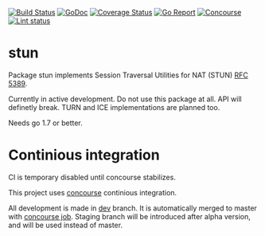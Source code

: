 [![Build Status](https://travis-ci.org/ernado/stun.svg)](https://travis-ci.org/ernado/stun)
[![GoDoc](https://godoc.org/github.com/ernado/stun?status.svg)](http://godoc.org/github.com/ernado/stun)
[![Coverage Status](https://coveralls.io/repos/github/ernado/stun/badge.svg?branch=master)](https://coveralls.io/github/ernado/stun?branch=master)
[![Go Report](http://goreportcard.com/badge/ernado/stun)](http://goreportcard.com/report/ernado/stun)
[![Concourse](https://img.shields.io/badge/ci-concourse-blue.svg?logo=data%3Aimage%2Fpng%3Bbase64%2CiVBORw0KGgoAAAANSUhEUgAAABAAAAAQCAMAAAAoLQ9TAAAABGdBTUEAALGPC%2FxhBQAAACBjSFJNAAB6JgAAgIQAAPoAAACA6AAAdTAAAOpgAAA6mAAAF3CculE8AAABtlBMVEUAAAAjHyAiHh8jHyAjHyAjHyAjHyAjHyAiHh8eGhsgHB0lISIjHyAjHyAjHyA0MTEhHR4jHyAjHyAjHyAjHyAjHyAjHyAjHyAjHyAjHyAjHyAjHyAjHyAnJCQjHyA%2BOjslISIjHyAjHyAjHyAhHR4mIiMkICEjHyAjHyAiHh8hHR4iHh8jHyAoJCVhXl4wLC0yLzAnIyQhHR55dnfg399DP0ApJSZYVVZOS0wzLzBGQ0Ti4uLu7u5xbm8mIiNvbW1cWVpKR0g1MTKQjo%2F%2F%2F%2F%2FDwsKbmZphXl8hHB1UUVKDgYJraWlEQUEqJifHxcbb29uNi4uFg4QyLy8fGxyHhIWFg4N3dHUgHB2opqdlYmNraGliX2BMSUrGxcXV1dXJyMihn59kYmKvrq6Vk5NJRUZLSEm%2Bvb7v7%2B%2F19fXv7u%2FW1dV4dnaioaGZl5cyLi87Nzg9Ojs1MjNRTk9HREQxLS6enJ22tbU3NDQvLC0rJygiHR4dGRpwbm77%2B%2FurqaokICE0MDE4NTZPTExTUFHi4eH4%2BPhua2w%2BOjtVUlJVUlNoZWZ8enrBv8A3MzR1c3OBfn9saWqfnZ5d%2FABMAAAAK3RSTlMAAAAHSqnl%2FOWoSQcZk%2B%2FvkhiysQaS7u1JqKfk4vv6%2B%2BOmSJGw7pHj%2B0gHERDNRQAAAAFiS0dERPm0mMEAAAAJcEhZcwAALiMAAC4jAXilP3YAAAAHdElNRQfgAx0DBia5UtiSAAABD0lEQVQY0xXP5yNCYRSA8fNyyShc3UpJyCjOSbzIbBoVrhUysrIie2dl7%2Fkfq4%2FPt%2BcHACxTyMpWKHJy8%2FIZpJIpVQWIhLaGwiKRMWDKYiR7YxNvbmnlapGBpEJHW3sHdXZ1O4k0Eghal9vj9fGe3r5%2BP9eVgD4QHBgcQnl4ZNQ5No4GKA1NTE6Fwr7pGcfsXIQboSw4v7C4tBxdIb66FuEmKF%2FfiG1uxbd37Hx3bx9NUHHgPTw6JtfJ6RmeJ9AIegzwCxtdXl3fyEmiShB0JN%2Fe3T%2FEH5%2Bew6Qzg6Sh5Mvr2%2FtHNPaZwCoJmKgm%2BvJ8%2F%2Fz6%2F3zVqXXGRI0WOWGY19SmcWm%2B2WCxWi2GuvoMgH9zUDliBIqlogAAACV0RVh0ZGF0ZTpjcmVhdGUAMjAxNi0wMy0yOVQwMzowNjozOCswMjowMAUkgHkAAAAldEVYdGRhdGU6bW9kaWZ5ADIwMTYtMDMtMjlUMDM6MDY6MzgrMDI6MDB0eTjFAAAAGXRFWHRTb2Z0d2FyZQBBZG9iZSBJbWFnZVJlYWR5ccllPAAAAFd6VFh0UmF3IHByb2ZpbGUgdHlwZSBpcHRjAAB4nOPyDAhxVigoyk%2FLzEnlUgADIwsuYwsTIxNLkxQDEyBEgDTDZAMjs1Qgy9jUyMTMxBzEB8uASKBKLgDqFxF08kI1lQAAAABJRU5ErkJggg%3D%3D)](https://ci.cydev.ru/pipelines/stun)
[![Lint status](https://ci.cydev.ru/api/v1/pipelines/stun/jobs/lint/badge)](https://ci.cydev.ru/pipelines/stun/jobs/lint)

# stun
Package stun implements Session Traversal Utilities for
NAT (STUN) [RFC 5389](https://tools.ietf.org/html/rfc5389).

Currently in active development. Do not use this package at all. API will
definetly break. TURN and ICE implementations are planned too.

Needs go 1.7 or better.

# Continious integration

CI is temporary disabled until concourse stabilizes.

This project uses [concourse](https://concourse.ci/) continious integration.


All development is made in [dev](https://github.com/cydev/stun/tree/dev) branch.
It is automatically merged to master with [concourse job](https://ci.cydev.ru/pipelines/stun/jobs/integration).
Staging branch will be introduced after alpha version, and will be used instead of master.

